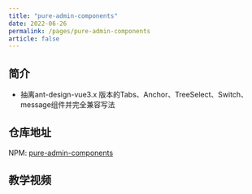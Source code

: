 ```yaml
---
title: "pure-admin-components"
date: 2022-06-26
permalink: /pages/pure-admin-components
article: false
---
```


## 简介

-  抽离ant-design-vue3.x 版本的Tabs、Anchor、TreeSelect、Switch、message组件并完全兼容写法

## 仓库地址

NPM: [pure-admin-components](https://www.npmjs.com/package/@pureadmin/components)

## 教学视频